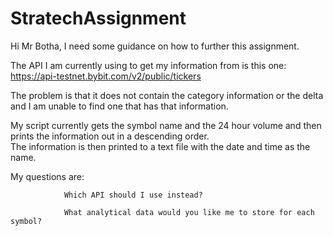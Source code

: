 # StratechAssignment

Hi Mr Botha, I need some guidance on how to further this assignment. 

The API I am currently using to get my information from is this one:
https://api-testnet.bybit.com/v2/public/tickers

The problem is that it does not contain the category information or the delta and I am unable to find one that has that information.

My script currently gets the symbol name and the 24 hour volume and then prints the information out in a descending order.  
The information is then printed to a text file with the date and time as the name.

My questions are:
				
				Which API should I use instead?
				
				What analytical data would you like me to store for each symbol?

